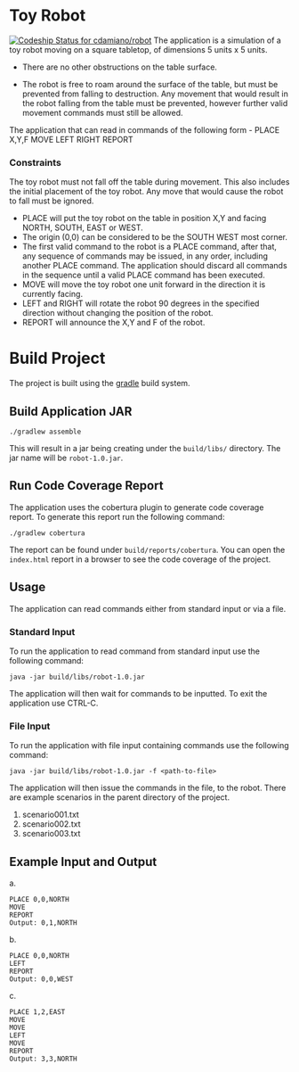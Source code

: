 # Toy Robot
[ ![Codeship Status for cdamiano/robot](https://www.codeship.io/projects/a458d250-16f5-0132-5f85-2e35c05e22b1/status)](https://www.codeship.io/projects/33968)
The application is a simulation of a toy robot moving on a square tabletop, of dimensions 5 units x 5 units.

*   There are no other obstructions on the table surface.

*   The robot is free to roam around the surface of the table, but must be prevented from falling to destruction. Any movement
that would result in the robot falling from the table must be prevented, however further valid movement commands must still
be allowed.

The application that can read in commands of the following form -
PLACE X,Y,F
MOVE
LEFT
RIGHT
REPORT

### Constraints
The toy robot must not fall off the table during movement. This also includes the initial placement of the toy robot.
Any move that would cause the robot to fall must be ignored.

* PLACE will put the toy robot on the table in position X,Y and facing NORTH, SOUTH, EAST or WEST.
* The origin (0,0) can be considered to be the SOUTH WEST most corner.
* The first valid command to the robot is a PLACE command, after that, any sequence of commands may be issued, in any order, including another PLACE command. The application should discard all commands in the sequence until a valid PLACE command has been executed.
* MOVE will move the toy robot one unit forward in the direction it is currently facing.
* LEFT and RIGHT will rotate the robot 90 degrees in the specified direction without changing the position of the robot.
* REPORT will announce the X,Y and F of the robot.


# Build Project

The project is built using the  [gradle](http://www.gradle.org/ "Title") build system.

## Build Application JAR


    ./gradlew assemble


This will result in a jar being creating under the `build/libs/` directory.  The jar name will be `robot-1.0.jar`.

## Run Code Coverage Report

The application uses the cobertura plugin to generate code coverage report.  To generate this report run the following command:


    ./gradlew cobertura

The report can be found under `build/reports/cobertura`.  You can open the `index.html` report in a
browser to see the code coverage of the project.

## Usage

The application can read commands either from standard input or via a file.

### Standard Input

To run the application to read command from standard input use the following command:

    java -jar build/libs/robot-1.0.jar

The application will then wait for commands to be inputted.  To exit the application use CTRL-C.

### File Input

To run the application with file input containing commands use the following command:

    java -jar build/libs/robot-1.0.jar -f <path-to-file>

The application will then issue the commands in the file, to the robot.  There are example scenarios in the parent directory
of the project.

1. scenario001.txt
2. scenario002.txt
3. scenario003.txt

## Example Input and Output
a.

    PLACE 0,0,NORTH
    MOVE
    REPORT
    Output: 0,1,NORTH

b.

    PLACE 0,0,NORTH
    LEFT
    REPORT
    Output: 0,0,WEST

c.

    PLACE 1,2,EAST
    MOVE
    MOVE
    LEFT
    MOVE
    REPORT
    Output: 3,3,NORTH


